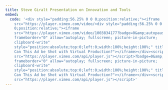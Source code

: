 ```yaml
---
title: Steve Giralt Presentation on Innovation and Tools
embed:
  code: '<div style="padding:56.25% 0 0 0;position:relative;"><iframe
    src="https://player.vimeo.com/video/<div style="padding:56.25% 0 0
    0;position:relative;"><iframe
    src="https://player.vimeo.com/video/1003834177?badge=0&amp;autopause=0&amp;player_id=0&amp;app_id=58479"
    frameborder="0" allow="autoplay; fullscreen; picture-in-picture;
    clipboard-write"
    style="position:absolute;top:0;left:0;width:100%;height:100%;" title="PANEL:
    Can This Ad be Shot with Virtual Production?"></iframe></div><script
    src="https://player.vimeo.com/api/player.js"></script>?badge=0&amp;autopause=0&amp;player_id=0&amp;app_id=58479"
    frameborder="0" allow="autoplay; fullscreen; picture-in-picture;
    clipboard-write"
    style="position:absolute;top:0;left:0;width:100%;height:100%;" title="PANEL:
    Can This Ad be Shot with Virtual Production?"></iframe></div><script
    src="https://player.vimeo.com/api/player.js"></script>'
---
```

